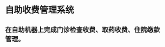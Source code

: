 <!--
 * @Date: 2020-08-12 09:50:44
 * @LastEditTime: 2020-08-12 09:55:08
 * @Description:
 * @FilePath: \web-master\src\views\diy\charge\README.md
-->

# 自助收费管理系统

## 在自助机器上完成门诊检查收费、取药收费、住院缴款管理。
